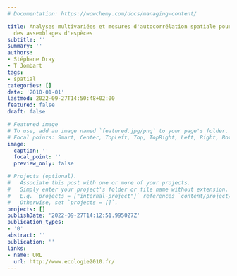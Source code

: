 ```yaml
---
# Documentation: https://wowchemy.com/docs/managing-content/

title: Analyses multivariées et mesures d'autocorrélation spatiale pour l'analyse
  des assemblages d'espèces
subtitle: ''
summary: ''
authors:
- Stéphane Dray
- T Jombart
tags:
- spatial
categories: []
date: '2010-01-01'
lastmod: 2022-09-27T14:50:48+02:00
featured: false
draft: false

# Featured image
# To use, add an image named `featured.jpg/png` to your page's folder.
# Focal points: Smart, Center, TopLeft, Top, TopRight, Left, Right, BottomLeft, Bottom, BottomRight.
image:
  caption: ''
  focal_point: ''
  preview_only: false

# Projects (optional).
#   Associate this post with one or more of your projects.
#   Simply enter your project's folder or file name without extension.
#   E.g. `projects = ["internal-project"]` references `content/project/deep-learning/index.md`.
#   Otherwise, set `projects = []`.
projects: []
publishDate: '2022-09-27T14:12:51.995027Z'
publication_types:
- '0'
abstract: ''
publication: ''
links:
- name: URL
  url: http://www.ecologie2010.fr/
---
```

